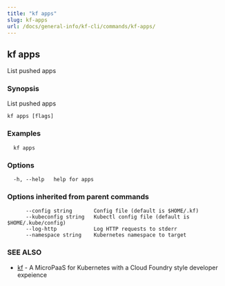```yaml
---
title: "kf apps"
slug: kf-apps
url: /docs/general-info/kf-cli/commands/kf-apps/
---
```

## kf apps

List pushed apps

### Synopsis

List pushed apps

```
kf apps [flags]
```

### Examples

```
  kf apps
```

### Options

```
  -h, --help   help for apps
```

### Options inherited from parent commands

```
      --config string       Config file (default is $HOME/.kf)
      --kubeconfig string   Kubectl config file (default is $HOME/.kube/config)
      --log-http            Log HTTP requests to stderr
      --namespace string    Kubernetes namespace to target
```

### SEE ALSO

* [kf](/docs/general-info/kf-cli/commands/kf/)	 - A MicroPaaS for Kubernetes with a Cloud Foundry style developer expeience

